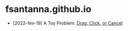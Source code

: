 # fsantanna.github.io

- [2022-fev-19] A Toy Problem: [Drag, Click, or Cancel](click-drag-cancel.md)
